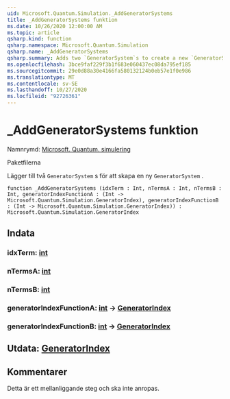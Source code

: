 ```yaml
---
uid: Microsoft.Quantum.Simulation._AddGeneratorSystems
title: _AddGeneratorSystems funktion
ms.date: 10/26/2020 12:00:00 AM
ms.topic: article
qsharp.kind: function
qsharp.namespace: Microsoft.Quantum.Simulation
qsharp.name: _AddGeneratorSystems
qsharp.summary: Adds two `GeneratorSystem`s to create a new `GeneratorSystem`.
ms.openlocfilehash: 3bce9faf229f3b1f683e060437ec08da795ef185
ms.sourcegitcommit: 29e0d88a30e4166fa580132124b0eb57e1f0e986
ms.translationtype: MT
ms.contentlocale: sv-SE
ms.lasthandoff: 10/27/2020
ms.locfileid: "92726361"
---
```

# <a name="_addgeneratorsystems-function"></a>_AddGeneratorSystems funktion

Namnrymd: [Microsoft. Quantum. simulering](xref:Microsoft.Quantum.Simulation)

Paketfilerna [](https://nuget.org/packages/)


Lägger till två `GeneratorSystem` s för att skapa en ny `GeneratorSystem` .

```qsharp
function _AddGeneratorSystems (idxTerm : Int, nTermsA : Int, nTermsB : Int, generatorIndexFunctionA : (Int -> Microsoft.Quantum.Simulation.GeneratorIndex), generatorIndexFunctionB : (Int -> Microsoft.Quantum.Simulation.GeneratorIndex)) : Microsoft.Quantum.Simulation.GeneratorIndex
```


## <a name="input"></a>Indata

### <a name="idxterm--int"></a>idxTerm: [int](xref:microsoft.quantum.lang-ref.int)




### <a name="ntermsa--int"></a>nTermsA: [int](xref:microsoft.quantum.lang-ref.int)




### <a name="ntermsb--int"></a>nTermsB: [int](xref:microsoft.quantum.lang-ref.int)




### <a name="generatorindexfunctiona--int---generatorindex"></a>generatorIndexFunctionA: [int](xref:microsoft.quantum.lang-ref.int) -> [GeneratorIndex](xref:Microsoft.Quantum.Simulation.GeneratorIndex)




### <a name="generatorindexfunctionb--int---generatorindex"></a>generatorIndexFunctionB: [int](xref:microsoft.quantum.lang-ref.int) -> [GeneratorIndex](xref:Microsoft.Quantum.Simulation.GeneratorIndex)





## <a name="output--generatorindex"></a>Utdata: [GeneratorIndex](xref:Microsoft.Quantum.Simulation.GeneratorIndex)



## <a name="remarks"></a>Kommentarer

Detta är ett mellanliggande steg och ska inte anropas.